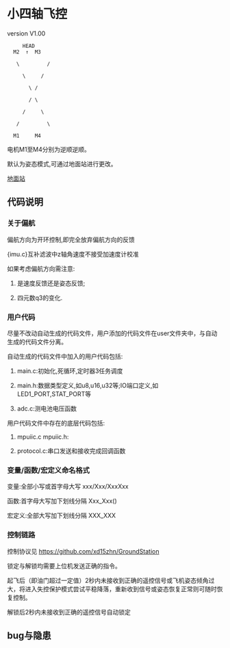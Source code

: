 # 小四轴飞控
version V1.00

         HEAD
	  M2  ↑  M3

	   \         /

	     \     /

	       \ /

	       / \

	     /     \

	   /         \

	  M1     M4

电机M1至M4分别为逆顺逆顺。

默认为姿态模式,可通过地面站进行更改。

[地面站](https://github.com/xd15zhn/GroundStation/blob/master/GroundStation/bin/Release/GroundStation.exe)

## 代码说明

### 关于偏航
偏航方向为开环控制,即完全放弃偏航方向的反馈

{imu.c}互补滤波中z轴角速度不接受加速度计校准

如果考虑偏航方向需注意:

1. 是速度反馈还是姿态反馈;

2. 四元数q3的变化.

### 用户代码
尽量不改动自动生成的代码文件，用户添加的代码文件在user文件夹中，与自动生成的代码文件分离。

自动生成的代码文件中加入的用户代码包括:

1. main.c:初始化,死循环,定时器3任务调度

2. main.h:数据类型定义,如u8,u16,u32等;IO端口定义,如LED1_PORT,STAT_PORT等

3. adc.c:测电池电压函数

用户代码文件中存在的底层代码包括:

1. mpuiic.c mpuiic.h:

2. protocol.c:串口发送和接收完成回调函数

### 变量/函数/宏定义命名格式
变量:全部小写或首字母大写 xxx/Xxx/XxxXxx

函数:首字母大写加下划线分隔 Xxx_Xxx()

宏定义:全部大写加下划线分隔 XXX_XXX

### 控制链路
控制协议见 https://github.com/xd15zhn/GroundStation

锁定与解锁均需要上位机发送正确的指令。

起飞后（即油门超过一定值）2秒内未接收到正确的遥控信号或飞机姿态倾角过大，将进入失控保护模式尝试平稳降落，重新收到信号或姿态恢复正常则可随时恢复控制。

解锁后2秒内未接收到正确的遥控信号自动锁定

## bug与隐患
